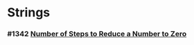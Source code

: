 # Strings

### #1342 [Number of Steps to Reduce a Number to Zero](./Number%20of%20Steps%20to%20Reduce%20a%20Number%20to%20Zero)

